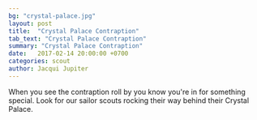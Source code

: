 ```yaml
---
bg: "crystal-palace.jpg"
layout: post
title:  "Crystal Palace Contraption"
tab_text: "Crystal Palace Contraption"
summary: "Crystal Palace Contraption"
date:   2017-02-14 20:00:00 +0700
categories: scout
author: Jacqui Jupiter
---
```


When you see the contraption roll by you know you're in for something special. Look for our sailor scouts rocking their way behind their Crystal Palace.
